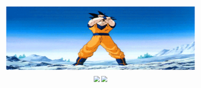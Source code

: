 [![Allosaurus](songoku-1.gif)]()
<p align="center">
<img height="170" src="https://github-readme-stats.vercel.app/api?username=vnsinh921&show_icons=true&theme=omni&count_private=true&include_all_commits=true" />
<img height="170" src="https://github-readme-stats.vercel.app/api/top-langs/?username=vnsinh921&layout=compact&theme=omni" />
</p>